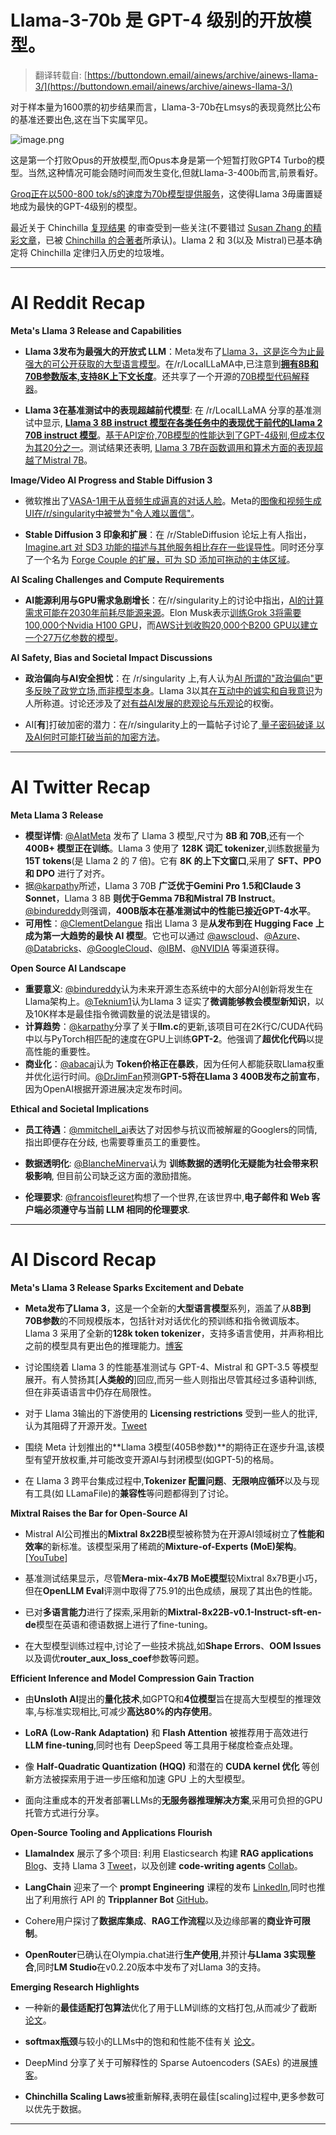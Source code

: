 Llama-3-70b 是 GPT-4 级别的开放模型。
================================================

> 翻译转载自: [https://buttondown.email/ainews/archive/ainews-llama-3/](https://buttondown.email/ainews/archive/ainews-llama-3/) 

对于样本量为1600票的初步结果而言，Llama-3-70b在Lmsys的表现竟然比公布的基准还要出色,这在当下实属罕见。

![image.png](https://assets.buttondown.email/images/ebd4a52b-05e1-4b91-a842-0432853455fa.png?w=960&fit=max)

这是第一个打败Opus的开放模型,而Opus本身是第一个短暂打败GPT4 Turbo的模型。当然,这种情况可能会随时间而发生变化,但就Llama-3-400b而言,前景看好。

[Groq正在以500-800 tok/s的速度为70b模型提供服务](https://twitter.com/mattshumer_/status/1781355430914015482)，这使得Llama 3毋庸置疑地成为最快的GPT-4级别的模型。

最近关于 Chinchilla [复现结果](https://twitter.com/tamaybes/status/1780639257389904013) 的审查受到一些关注(不要错过 [Susan Zhang 的精彩文章](https://twitter.com/suchenzang/status/1616752482226671620)，已被 [Chinchilla 的合著者](https://twitter.com/borgeaud_s/status/1780988694163321250)所承认)。Llama 2 和 3(以及 Mistral)已基本确定将 Chinchilla 定律归入历史的垃圾堆。

* * *


AI Reddit Recap
===============


**Meta's Llama 3 Release and Capabilities**

*   **Llama 3发布为最强大的开放式 LLM**：Meta发布了[Llama 3，这是迄今为止最强大的可公开获取的大型语言模型](https://ai.meta.com/blog/meta-llama-3/)。在/r/LocalLLaMA中,已注意到[**拥有8B和70B参数版本,支持8K上下文长度**](https://www.reddit.com/r/LocalLLaMA/comments/1c7kd9l/llama_3_postrelease_megathread_discussion_and/)。还共享了一个开源的[70B模型代码解释器](https://github.com/e2b-dev/e2b-cookbook/blob/main/examples/llama-3-code-interpreter/llama_3_code_interpreter.ipynb)。

*   **Llama 3在基准测试中的表现超越前代模型**: 在 /r/LocalLLaMA 分享的基准测试中显示, [**Llama 3 8B instruct 模型在各类任务中的表现优于前代的Llama 2 70B instruct 模型**](https://www.reddit.com/r/LocalLLaMA/comments/1c7kd9l/llama_3_postrelease_megathread_discussion_and/)。[基于API定价,70B模型的性能达到了GPT-4级别,但成本仅为其20分之一](https://www.reddit.com/r/LocalLLaMA/comments/1c7jybg/llama370b_over_20x_cheaper_than_gpt4/)。测试结果还表明, [Llama 3 7B在函数调用和算术方面的表现超越了Mistral 7B](https://www.reddit.com/r/LocalLLaMA/comments/1c7o27l/real_world_test_llama3_7b_blew_mistral_7b_out_of/)。

**Image/Video AI Progress and Stable Diffusion 3**

* 微软推出了[VASA-1用于从音频生成逼真的对话人脸](https://streamable.com/gzl8kr)。Meta的[图像和视频生成UI在/r/singularity中被誉为"令人难以置信"](https://www.reddit.com/r/singularity/comments/1c7hcvp/meta_ai_image_and_video_generation_ui_is/)。

*   **Stable Diffusion 3 印象和扩展**：在 /r/StableDiffusion 论坛上有人指出，[Imagine.art 对 SD3 功能的描述与其他服务相比存在一些误导性](https://www.reddit.com/r/StableDiffusion/comments/1c7p340/imagineart_gave_false_impression_of_sd3/)。同时还分享了一个名为 [Forge Couple 的扩展，可为 SD 添加可拖动的主体区域](https://www.reddit.com/r/StableDiffusion/comments/1c7lpd0/forge_couple_draggable_regions/)。

**AI Scaling Challenges and Compute Requirements**

*   **AI能源利用与GPU需求急剧增长**：在/r/singularity上的讨论中指出，[AI的计算需求可能在2030年前耗尽能源来源](https://www.reddit.com/r/singularity/comments/1c7282g/ais_voracious_need_for_computing_power_is/)。Elon Musk表示[训练Grok 3将需要100,000个Nvidia H100 GPU](https://www.tomshardware.com/tech-industry/artificial-intelligence/elon-musk-says-the-next-generation-grok-3-model-will-require-100000-nvidia-h100-gpus-to-train)，而[AWS计划收购20,000个B200 GPU以建立一个27万亿参数的模型](https://www.cnbc.com/2024/03/18/nvidia-announces-gb200-blackwell-ai-chip-launching-later-this-year.html)。

**AI Safety, Bias and Societal Impact Discussions**

*   **政治偏向与AI安全担忧**：在 /r/singularity 上,有人认为[AI 所谓的"政治偏向"更多反映了政党立场,而非模型本身](https://www.reddit.com/r/singularity/comments/1c72lgh/the_political_bias_of_ai_model_is_an_indictment/)。Llama 3以其[在互动中的诚实和自我意识](https://www.reddit.com/r/LocalLLaMA/comments/1c7e1i0/llama_3_is_unquestionably_characterized_by_its/)为人所称道。讨论还涉及了[对有益AI发展的悲观论与乐观论](https://www.reddit.com/r/LocalLLaMA/comments/1c7e155/meta_llama3_pleasantly_surprised_to_be_provided/)的权衡。

*   AI[**有**]打破加密的潜力：在/r/singularity上的一篇帖子讨论了[ 量子密码破译 以及AI何时可能打破当前的加密方法](https://www.reddit.com/r/singularity/comments/1c7euhx/the_quantum_cryptopocalypse_how_soon_until/)。

* * *

AI Twitter Recap
================


**Meta Llama 3 Release**

*   **模型详情**: [@AIatMeta](https://twitter.com/AIatMeta/status/1780997403979735440) 发布了 Llama 3 模型,尺寸为 **8B 和 70B**,还有一个 **400B+ 模型正在训练**。Llama 3 使用了 **128K 词汇 tokenizer**,训练数据量为 **15T tokens**(是 Llama 2 的 7 倍)。它有 **8K 的上下文窗口**,采用了 **SFT、PPO 和 DPO** 进行了对齐。
* 据[@karpathy](https://twitter.com/karpathy/status/1781028605709234613)所述，Llama 3 70B **广泛优于Gemini Pro 1.5和Claude 3 Sonnet**，Llama 3 8B **则优于Gemma 7B和Mistral 7B Instruct**。[@bindureddy](https://twitter.com/bindureddy/status/1780993893645132228)则强调，**400B版本在基准测试中的性能已接近GPT-4水平**。
*   **可用性**：[@ClementDelangue](https://twitter.com/ClementDelangue/status/1781068939641999388) 指出 Llama 3 是**从发布到在 Hugging Face 上成为第一大趋势的最快 AI 模型**。它也可以通过 [@awscloud](https://twitter.com/AIatMeta/status/1780997412418736591)、[@Azure](https://twitter.com/AIatMeta/status/1780997412418736591)、[@Databricks](https://twitter.com/AIatMeta/status/1780997412418736591)、[@GoogleCloud](https://twitter.com/AIatMeta/status/1780997412418736591)、[@IBM](https://twitter.com/AIatMeta/status/1780997412418736591)、[@NVIDIA](https://twitter.com/AIatMeta/status/1780997412418736591) 等渠道获得。

**Open Source AI Landscape**

*   **重要意义**: [@bindureddy](https://twitter.com/bindureddy/status/1781152808072626460)认为未来开源生态系统中的大部分AI创新将发生在Llama架构上。[@Teknium1](https://twitter.com/Teknium1/status/1781345814633390579)认为Llama 3 证实了**微调能够教会模型新知识**，以及10K样本是最佳指令微调数量的说法是错误的。
*   **计算趋势**：[@karpathy](https://twitter.com/karpathy/status/1781387674978533427)分享了关于**llm.c**的更新,该项目可在2K行C/CUDA代码中以与PyTorch相匹配的速度在GPU上训练**GPT-2**。他强调了**超优化代码**以提高性能的重要性。
*   **商业化**：[@abacaj](https://twitter.com/abacaj/status/1781443464246559180)认为 **Token价格正在暴跌**，因为任何人都能获取Llama权重并优化运行时间。[@DrJimFan](https://twitter.com/DrJimFan/status/1781386105734185309)预测**GPT-5将在Llama 3 400B发布之前宣布**，因为OpenAI根据开源进展决定发布时间。

**Ethical and Societal Implications**

* **员工待遇**：[@mmitchell_ai](https://twitter.com/mmitchell_ai/status/1781138214713274714)表达了对因参与抗议而被解雇的Googlers的同情, 指出即便存在分歧, 也需要尊重员工的重要性。

*   **数据透明化**: [@BlancheMinerva](https://twitter.com/BlancheMinerva/status/1781301149535981597)认为 **训练数据的透明化无疑能为社会带来积极影响**, 但目前公司缺乏这方面的激励措施。
*   **伦理要求**: [@francoisfleuret](https://twitter.com/francoisfleuret/status/1781290862002962778)构想了一个世界,在该世界中,**电子邮件和 Web 客户端必须遵守与当前 LLM 相同的伦理要求**.

* * *

AI Discord Recap
================


**Meta's Llama 3 Release Sparks Excitement and Debate**

*   **Meta发布了Llama 3**，这是一个全新的**大型语言模型**系列，涵盖了从**8B到70B参数**的不同规模版本，包括针对对话优化的预训练和指令微调版本。Llama 3 采用了全新的**128k token tokenizer**，支持多语言使用，并声称相比之前的模型具有更出色的推理能力。[博客](https://ai.meta.com/blog/meta-llama-3/)

*   讨论围绕着 Llama 3 的性能基准测试与 GPT-4、Mistral 和 GPT-3.5 等模型展开。有人赞扬其[**人类般的**]回应,而另一些人则指出尽管其经过多语种训练,但在非英语语言中仍存在局限性。

*   对于 Llama 3输出的下游使用的 **Licensing restrictions** 受到一些人的批评,认为其阻碍了开源开发。[Tweet](https://fxtwitter.com/xlr8harder/status/1780992684062024138)

* 围绕 Meta 计划推出的**Llama 3模型(405B参数)**的期待正在逐步升温,该模型有望开放权重,并可能改变开源AI与封闭模型(如GPT-5)的格局。

* 在 Llama 3 跨平台集成过程中,**Tokenizer 配置问题**、**无限响应循环**以及与现有工具(如 LLamaFile)的**兼容性**等问题都得到了讨论。

**Mixtral Raises the Bar for Open-Source AI**

* Mistral AI公司推出的**Mixtral 8x22B**模型被称赞为在开源AI领域树立了**性能和效率**的新标准。该模型采用了稀疏的**Mixture-of-Experts (MoE)架构**。[[YouTube](https://www.youtube.com/watch?v=N8U6XnVK2mM)]

* 基准测试结果显示，尽管**Mera-mix-4x7B MoE模型**较Mixtral 8x7B更小巧，但在**OpenLLM Eval**评测中取得了75.91的出色成绩，展现了其出色的性能。

*   已对**多语言能力**进行了探索,采用新的**Mixtral-8x22B-v0.1-Instruct-sft-en-de**模型在英语和德语数据上进行了fine-tuning。

* 在大型模型训练过程中,讨论了一些技术挑战,如**Shape Errors**、**OOM Issues**以及调优**router_aux_loss_coef**参数等问题。

**Efficient Inference and Model Compression Gain Traction**

* 由**Unsloth AI**提出的**量化技术**,如GPTQ和**4位模型**旨在提高大型模型的推理效率,与标准实现相比,可减少**高达80%的内存使用**。

*   **LoRA (Low-Rank Adaptation)** 和 **Flash Attention** 被推荐用于高效进行 **LLM fine-tuning**,同时也有 DeepSpeed 等工具用于梯度检查点处理。

* 像 **Half-Quadratic Quantization (HQQ)** 和潜在的 **CUDA kernel 优化** 等创新方法被探索用于进一步压缩和加速 GPU 上的大型模型。

* 面向注重成本的开发者部署LLMs的**无服务器推理解决方案**,采用可负担的GPU托管方式进行分享。

**Open-Source Tooling and Applications Flourish**

*   **LlamaIndex** 展示了多个项目: 利用 Elasticsearch 构建 **RAG applications** [Blog](https://t.co/QqLdz5lojV)、支持 Llama 3 [Tweet](https://t.co/RMB7MhXIOA)，以及创建 **code-writing agents** [Collab](https://t.co/d6dHazOK93)。

*   **LangChain** 迎来了一个 **prompt Engineering** 课程的发布 [LinkedIn](https://www.linkedin.com/feed/update/urn:li:activity:7186761950138109952/),同时也推出了利用旅行 API 的 **Tripplanner Bot** [GitHub](https://github.com/abhijitpal1247/TripplannerBot)。

* Cohere用户探讨了**数据库集成**、**RAG工作流程**以及边缘部署的**商业许可限制**。

*   **OpenRouter**已确认在Olympia.chat进行**生产使用**,并预计**与Llama 3实现整合**,同时**LM Studio**在v0.2.20版本中发布了对Llama 3的支持。

**Emerging Research Highlights**

* 一种新的**最佳适配打包算法**优化了用于LLM训练的文档打包,从而减少了截断 [论文](https://arxiv.org/abs/2404.10830)。

* **softmax瓶颈**与较小的LLMs中的饱和和性能不佳有关 [论文](https://arxiv.org/abs/2404.07647)。

* DeepMind 分享了关于可解释性的 Sparse Autoencoders (SAEs) 的进展[博客](https://www.alignmentforum.org/posts/HpAr8k74mW4ivCvCu/progress-update-from-the-gdm-mech-interp-team-summary)。

* **Chinchilla Scaling Laws**被重新解释,表明在最佳[scaling]过程中,更多参数可以优先于数据。

* * *

